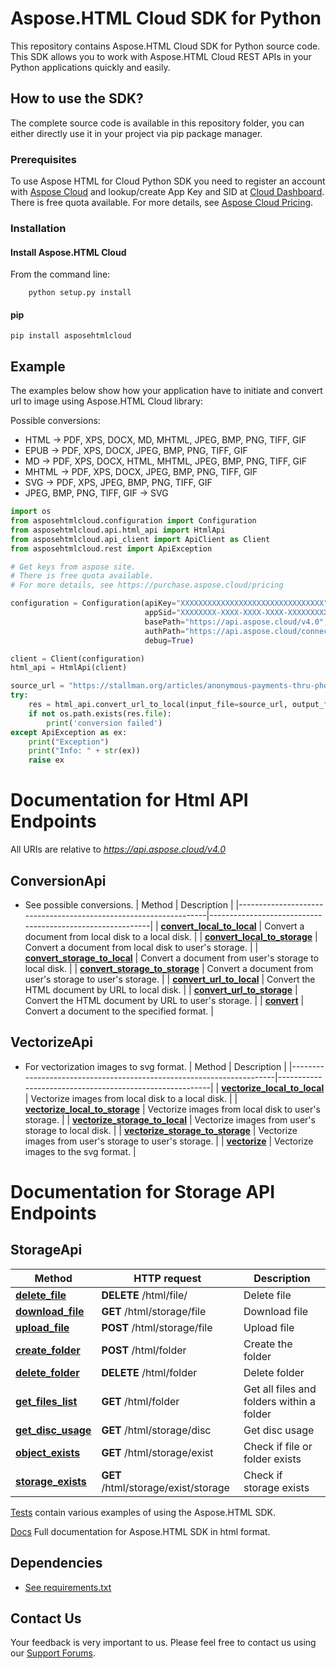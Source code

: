 # Aspose.HTML Cloud SDK for Python
This repository contains Aspose.HTML Cloud SDK for Python source code. This SDK allows you to work with Aspose.HTML Cloud REST APIs in your Python applications quickly and easily.

## How to use the SDK?
The complete source code is available in this repository folder, you can either directly use it in your project via pip package manager.

### Prerequisites

To use Aspose HTML for Cloud Python SDK you need to register an account with [Aspose Cloud](https://www.aspose.cloud/) and lookup/create App Key and SID at [Cloud Dashboard](https://dashboard.aspose.cloud/#/apps). There is free quota available. For more details, see [Aspose Cloud Pricing](https://purchase.aspose.cloud/pricing).

### Installation

#### Install Aspose.HTML Cloud 

From the command line:
```code
	python setup.py install
```

#### pip
```code
pip install asposehtmlcloud
```

## Example

The examples below show how your application have to initiate and convert url to image using Aspose.HTML Cloud library:

Possible conversions: 
- HTML -> PDF, XPS, DOCX, MD, MHTML, JPEG, BMP, PNG, TIFF, GIF
- EPUB -> PDF, XPS, DOCX, JPEG, BMP, PNG, TIFF, GIF
- MD -> PDF, XPS, DOCX, HTML, MHTML, JPEG, BMP, PNG, TIFF, GIF
- MHTML -> PDF, XPS, DOCX, JPEG, BMP, PNG, TIFF, GIF
- SVG -> PDF, XPS, JPEG, BMP, PNG, TIFF, GIF
- JPEG, BMP, PNG, TIFF, GIF -> SVG

```python
import os
from asposehtmlcloud.configuration import Configuration
from asposehtmlcloud.api.html_api import HtmlApi
from asposehtmlcloud.api_client import ApiClient as Client
from asposehtmlcloud.rest import ApiException

# Get keys from aspose site.
# There is free quota available. 
# For more details, see https://purchase.aspose.cloud/pricing

configuration = Configuration(apiKey="XXXXXXXXXXXXXXXXXXXXXXXXXXXXXXXX",
                              appSid="XXXXXXXX-XXXX-XXXX-XXXX-XXXXXXXXXXXX",
                              basePath="https://api.aspose.cloud/v4.0",
                              authPath="https://api.aspose.cloud/connect/token",
                              debug=True)

client = Client(configuration)
html_api = HtmlApi(client)

source_url = "https://stallman.org/articles/anonymous-payments-thru-phones.html"
try:
    res = html_api.convert_url_to_local(input_file=source_url, output_file="result.pdf")
    if not os.path.exists(res.file):
        print('conversion failed')
except ApiException as ex:
    print("Exception")
    print("Info: " + str(ex))
    raise ex

```

# Documentation for Html API Endpoints

All URIs are relative to *https://api.aspose.cloud/v4.0*

## ConversionApi 

- See possible conversions.
| Method                                                           | Description                                               |
|------------------------------------------------------------------|-----------------------------------------------------------|
| **[convert_local_to_local](doc/ConvertLocalToLocal.md)**         | Convert a document from local disk to a local disk.       |
| **[convert_local_to_storage](doc/ConvertLocalToStorage.md)**     | Convert a document from local disk to user's storage.     |
| **[convert_storage_to_local](doc/ConvertStorageToLocal.md)**     | Convert a document from user's storage to local disk.     |
| **[convert_storage_to_storage](doc/ConvertStorageToStorage.md)** | Convert a document from user's storage to user's storage. |
| **[convert_url_to_local](doc/ConvertUrlToLocal.md)**             | Convert the HTML document by URL to local disk.           |
| **[convert_url_to_storage](doc/ConvertUrlToStorage.md)**         | Convert the HTML document by URL to user's storage.       |
| **[convert](doc/Convert.md)**                                    | Convert a document to the specified format.               |


## VectorizeApi 

- For vectorization images to svg format.
| Method                                                               | Description                                             |
|----------------------------------------------------------------------|---------------------------------------------------------|
| **[vectorize_local_to_local](doc/VectorizeLocalToLocal.md)**         | Vectorize images from local disk to a local disk.       |
| **[vectorize_local_to_storage](doc/VectorizeLocalToStorage.md)**     | Vectorize images from local disk to user's storage.     |
| **[vectorize_storage_to_local](doc/VectorizeStorageToLocal.md)**     | Vectorize images from user's storage to local disk.     |
| **[vectorize_storage_to_storage](doc/VectorizeStorageToStorage.md)** | Vectorize images from user's storage to user's storage. |
| **[vectorize](doc/Vectorize.md)**                                    | Vectorize images to the svg format.                     |


# Documentation for Storage API Endpoints

## StorageApi

| Method                                          | HTTP request                        | Description                               |
|-------------------------------------------------|-------------------------------------|-------------------------------------------|
| **[delete_file](doc/DeleteFile.md)**            | **DELETE** /html/file/              | Delete file                               |
| **[download_file](doc/DownloadFile.md)**        | **GET** /html/storage/file          | Download file                             |
| **[upload_file](doc/UploadFile.md)**            | **POST** /html/storage/file         | Upload file                               |
| **[create_folder](doc/CreateFolder.md)**        | **POST** /html/folder               | Create the folder                         |
| **[delete_folder](doc/DeleteFolder.md)**        | **DELETE** /html/folder             | Delete folder                             |
| **[get_files_list](doc/GetFilesList.md)**       | **GET** /html/folder                | Get all files and folders within a folder |
| **[get_disc_usage](doc/GetDiscUsage.md)**       | **GET** /html/storage/disc          | Get disc usage                            |
| **[object_exists](doc/ObjectExists.md)**        | **GET** /html/storage/exist         | Check if file or folder exists            |
| **[storage_exists](doc/StorageExists.md)**      | **GET** /html/storage/exist/storage | Check if storage exists                   |


[Tests](test/) contain various examples of using the Aspose.HTML SDK.

[Docs](html_doc/) Full documentation for Aspose.HTML SDK in html format.

## Dependencies
- [See requirements.txt](requirements.txt)

## Contact Us
Your feedback is very important to us. Please feel free to contact us using our [Support Forums](https://forum.aspose.cloud/html).

